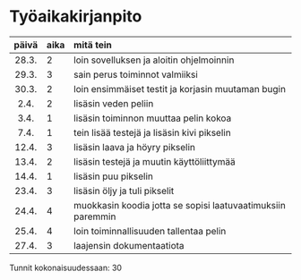 # Työaikakirjanpito

| päivä | aika | mitä tein  |
| :----:|:-----| :-----|
| 28.3. | 2    | loin sovelluksen ja aloitin ohjelmoinnin |
| 29.3. | 3    | sain perus toiminnot valmiiksi |
| 30.3. | 2    | loin ensimmäiset testit ja korjasin muutaman bugin |
| 2.4.  | 2    | lisäsin veden peliin |
| 3.4.  | 1    | lisäsin toiminnon muuttaa pelin kokoa |
| 7.4.  | 1    | tein lisää testejä ja lisäsin kivi pikselin |
| 12.4. | 3    | lisäsin laava ja höyry pikselin |
| 13.4. | 2    | lisäsin testejä ja muutin käyttöliittymää |
| 14.4. | 1    | lisäsin puu pikselin |
| 23.4. | 3    | lisäsin öljy ja tuli pikselit |
| 24.4. | 4    | muokkasin koodia jotta se sopisi laatuvaatimuksiin paremmin |
| 25.4. | 4    | loin toiminnallisuuden tallentaa pelin |
| 27.4. | 3    | laajensin dokumentaatiota |

Tunnit kokonaisuudessaan: 30
